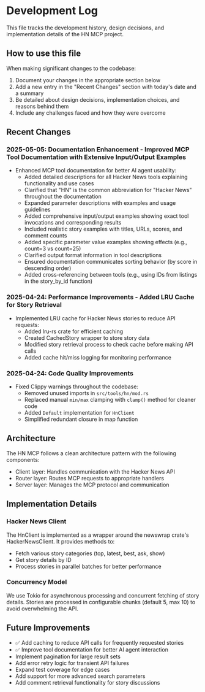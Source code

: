 # Development Log

This file tracks the development history, design decisions, and implementation details of the HN MCP project.

## How to use this file

When making significant changes to the codebase:

1. Document your changes in the appropriate section below
2. Add a new entry in the "Recent Changes" section with today's date and a summary
3. Be detailed about design decisions, implementation choices, and reasons behind them
4. Include any challenges faced and how they were overcome

## Recent Changes

### 2025-05-05: Documentation Enhancement - Improved MCP Tool Documentation with Extensive Input/Output Examples

- Enhanced MCP tool documentation for better AI agent usability:
  - Added detailed descriptions for all Hacker News tools explaining functionality and use cases
  - Clarified that "HN" is the common abbreviation for "Hacker News" throughout the documentation
  - Expanded parameter descriptions with examples and usage guidelines
  - Added comprehensive input/output examples showing exact tool invocations and corresponding results
  - Included realistic story examples with titles, URLs, scores, and comment counts
  - Added specific parameter value examples showing effects (e.g., count=3 vs count=25)
  - Clarified output format information in tool descriptions
  - Ensured documentation communicates sorting behavior (by score in descending order)
  - Added cross-referencing between tools (e.g., using IDs from listings in the story_by_id function)

### 2025-04-24: Performance Improvements - Added LRU Cache for Story Retrieval

- Implemented LRU cache for Hacker News stories to reduce API requests:
  - Added lru-rs crate for efficient caching
  - Created CachedStory wrapper to store story data
  - Modified story retrieval process to check cache before making API calls
  - Added cache hit/miss logging for monitoring performance

### 2025-04-24: Code Quality Improvements

- Fixed Clippy warnings throughout the codebase:
  - Removed unused imports in `src/tools/hn/mod.rs`
  - Replaced manual `min/max` clamping with `clamp()` method for cleaner code
  - Added `Default` implementation for `HnClient`
  - Simplified redundant closure in map function

## Architecture

The HN MCP follows a clean architecture pattern with the following components:

- Client layer: Handles communication with the Hacker News API
- Router layer: Routes MCP requests to appropriate handlers
- Server layer: Manages the MCP protocol and communication

## Implementation Details

### Hacker News Client

The HnClient is implemented as a wrapper around the newswrap crate's HackerNewsClient.
It provides methods to:

- Fetch various story categories (top, latest, best, ask, show)
- Get story details by ID
- Process stories in parallel batches for better performance

### Concurrency Model

We use Tokio for asynchronous processing and concurrent fetching of story details.
Stories are processed in configurable chunks (default 5, max 10) to avoid overwhelming the API.

## Future Improvements

- ✅ Add caching to reduce API calls for frequently requested stories
- ✅ Improve tool documentation for better AI agent interaction
- Implement pagination for large result sets
- Add error retry logic for transient API failures
- Expand test coverage for edge cases
- Add support for more advanced search parameters
- Add comment retrieval functionality for story discussions